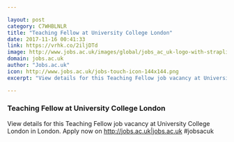 ```yaml
---

layout: post
category: C7WHBLNLR
title: "Teaching Fellow at University College London"
date: 2017-11-16 00:41:33
link: https://vrhk.co/2iljDTd
image: http://www.jobs.ac.uk/images/global/jobs_ac_uk-logo-with-strapline.jpg
domain: jobs.ac.uk
author: "Jobs.ac.uk"
icon: http://www.jobs.ac.uk/jobs-touch-icon-144x144.png
excerpt: "View details for this Teaching Fellow job vacancy at University College London in London. Apply now on <http://jobs.ac.uk|jobs.ac.uk> #jobsacuk"

---
```


### Teaching Fellow at University College London

View details for this Teaching Fellow job vacancy at University College London in London. Apply now on <http://jobs.ac.uk|jobs.ac.uk> #jobsacuk